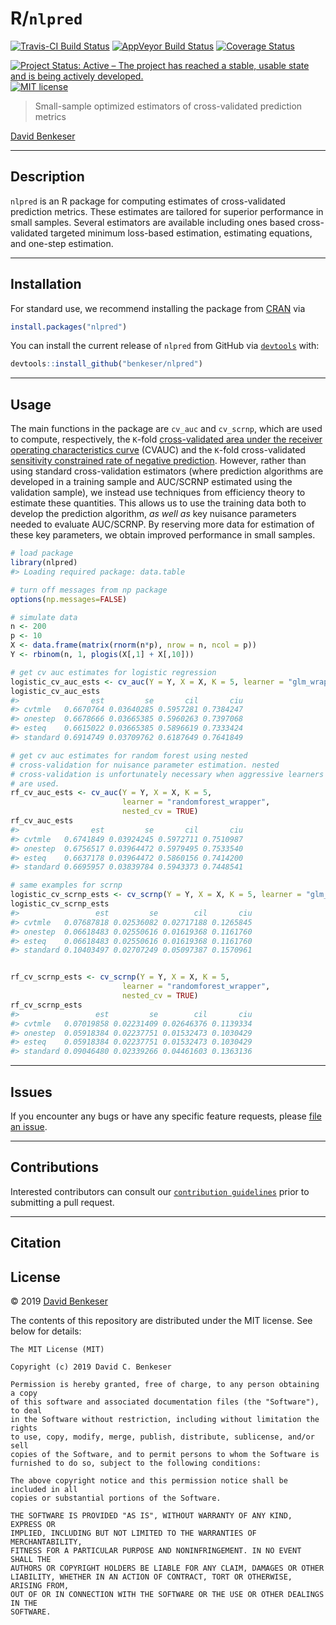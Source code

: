 
<!-- README.md is generated from README.Rmd. Please edit that file -->

# R/`nlpred`

[![Travis-CI Build
Status](https://travis-ci.org/benkeser/nlpred.svg?branch=master)](https://travis-ci.org/benkeser/nlpred)
[![AppVeyor Build
Status](https://ci.appveyor.com/api/projects/status/github/benkeser/nlpred?branch=master&svg=true)](https://ci.appveyor.com/project/benkeser/nlpred)
[![Coverage
Status](https://img.shields.io/codecov/c/github/benkeser/nlpred/master.svg)](https://codecov.io/github/benkeser/nlpred?branch=master)
<!-- [![CRAN](http://www.r-pkg.org/badges/version/nlpred)](http://www.r-pkg.org/pkg/nlpred) -->
<!-- [![CRAN downloads](https://cranlogs.r-pkg.org/badges/nlpred)](https://CRAN.R-project.org/package=nlpred) -->
[![Project Status: Active – The project has reached a stable, usable
state and is being actively
developed.](http://www.repostatus.org/badges/latest/active.svg)](http://www.repostatus.org/#active)
[![MIT
license](http://img.shields.io/badge/license-MIT-brightgreen.svg)](http://opensource.org/licenses/MIT)
<!-- [![DOI](https://zenodo.org/badge/DOI/10.5281/zenodo.835868.svg)](https://doi.org/10.5281/zenodo.835868) -->

> Small-sample optimized estimators of cross-validated prediction
> metrics

[David Benkeser](https://www.benkeserstatistics.com/)

-----

## Description

`nlpred` is an R package for computing estimates of cross-validated
prediction metrics. These estimates are tailored for superior
performance in small samples. Several estimators are available including
ones based cross-validated targeted minimum loss-based estimation,
estimating equations, and one-step estimation.

-----

## Installation

For standard use, we recommend installing the package from
[CRAN](https://cran.r-project.org/) via

``` r
install.packages("nlpred")
```

You can install the current release of `nlpred` from GitHub via
[`devtools`](https://www.rstudio.com/products/rpackages/devtools/) with:

``` r
devtools::install_github("benkeser/nlpred")
```

-----

## Usage

The main functions in the package are `cv_auc` and `cv_scrnp`, which are
used to compute, respectively, the `K`-fold [cross-validated area under
the receiver operating characteristics
curve](http://projecteuclid.org/euclid.ejs/1437742107) (CVAUC) and the
`K`-fold cross-validated [sensitivity constrained rate of negative
prediction](https://onlinelibrary.wiley.com/doi/abs/10.1002/sim.7296).
However, rather than using standard cross-validation estimators (where
prediction algorithms are developed in a training sample and AUC/SCRNP
estimated using the validation sample), we instead use techniques from
efficiency theory to estimate these quantities. This allows us to use
the training data both to develop the prediction algorithm, *as well as*
key nuisance parameters needed to evaluate AUC/SCRNP. By reserving more
data for estimation of these key parameters, we obtain improved
performance in small samples.

``` r
# load package
library(nlpred)
#> Loading required package: data.table

# turn off messages from np package
options(np.messages=FALSE)

# simulate data
n <- 200
p <- 10
X <- data.frame(matrix(rnorm(n*p), nrow = n, ncol = p))
Y <- rbinom(n, 1, plogis(X[,1] + X[,10]))

# get cv auc estimates for logistic regression
logistic_cv_auc_ests <- cv_auc(Y = Y, X = X, K = 5, learner = "glm_wrapper")
logistic_cv_auc_ests
#>                est         se       cil       ciu
#> cvtmle   0.6670764 0.03640285 0.5957281 0.7384247
#> onestep  0.6678666 0.03665385 0.5960263 0.7397068
#> esteq    0.6615022 0.03665385 0.5896619 0.7333424
#> standard 0.6914749 0.03709762 0.6187649 0.7641849

# get cv auc estimates for random forest using nested 
# cross-validation for nuisance parameter estimation. nested
# cross-validation is unfortunately necessary when aggressive learners 
# are used. 
rf_cv_auc_ests <- cv_auc(Y = Y, X = X, K = 5, 
                         learner = "randomforest_wrapper", 
                         nested_cv = TRUE)
rf_cv_auc_ests
#>                est         se       cil       ciu
#> cvtmle   0.6741849 0.03924245 0.5972711 0.7510987
#> onestep  0.6756517 0.03964472 0.5979495 0.7533540
#> esteq    0.6637178 0.03964472 0.5860156 0.7414200
#> standard 0.6695957 0.03839784 0.5943373 0.7448541

# same examples for scrnp
logistic_cv_scrnp_ests <- cv_scrnp(Y = Y, X = X, K = 5, learner = "glm_wrapper")
logistic_cv_scrnp_ests
#>                 est         se        cil       ciu
#> cvtmle   0.07687818 0.02536082 0.02717188 0.1265845
#> onestep  0.06618483 0.02550616 0.01619368 0.1161760
#> esteq    0.06618483 0.02550616 0.01619368 0.1161760
#> standard 0.10403497 0.02707249 0.05097387 0.1570961


rf_cv_scrnp_ests <- cv_scrnp(Y = Y, X = X, K = 5, 
                         learner = "randomforest_wrapper", 
                         nested_cv = TRUE)
rf_cv_scrnp_ests
#>                 est         se        cil       ciu
#> cvtmle   0.07019858 0.02231409 0.02646376 0.1139334
#> onestep  0.05918384 0.02237751 0.01532473 0.1030429
#> esteq    0.05918384 0.02237751 0.01532473 0.1030429
#> standard 0.09046480 0.02339266 0.04461603 0.1363136
```

-----

## Issues

If you encounter any bugs or have any specific feature requests, please
[file an issue](https://github.com/benkeser/nlpred/issues).

-----

## Contributions

Interested contributors can consult our [`contribution
guidelines`](https://github.com/benkeser/nlpred/blob/master/CONTRIBUTING.md)
prior to submitting a pull request.

-----

## Citation

## License

© 2019 [David Benkeser](http://www.benkeserstatistics.com)

The contents of this repository are distributed under the MIT license.
See below for details:

    The MIT License (MIT)
    
    Copyright (c) 2019 David C. Benkeser
    
    Permission is hereby granted, free of charge, to any person obtaining a copy
    of this software and associated documentation files (the "Software"), to deal
    in the Software without restriction, including without limitation the rights
    to use, copy, modify, merge, publish, distribute, sublicense, and/or sell
    copies of the Software, and to permit persons to whom the Software is
    furnished to do so, subject to the following conditions:
    
    The above copyright notice and this permission notice shall be included in all
    copies or substantial portions of the Software.
    
    THE SOFTWARE IS PROVIDED "AS IS", WITHOUT WARRANTY OF ANY KIND, EXPRESS OR
    IMPLIED, INCLUDING BUT NOT LIMITED TO THE WARRANTIES OF MERCHANTABILITY,
    FITNESS FOR A PARTICULAR PURPOSE AND NONINFRINGEMENT. IN NO EVENT SHALL THE
    AUTHORS OR COPYRIGHT HOLDERS BE LIABLE FOR ANY CLAIM, DAMAGES OR OTHER
    LIABILITY, WHETHER IN AN ACTION OF CONTRACT, TORT OR OTHERWISE, ARISING FROM,
    OUT OF OR IN CONNECTION WITH THE SOFTWARE OR THE USE OR OTHER DEALINGS IN THE
    SOFTWARE.
